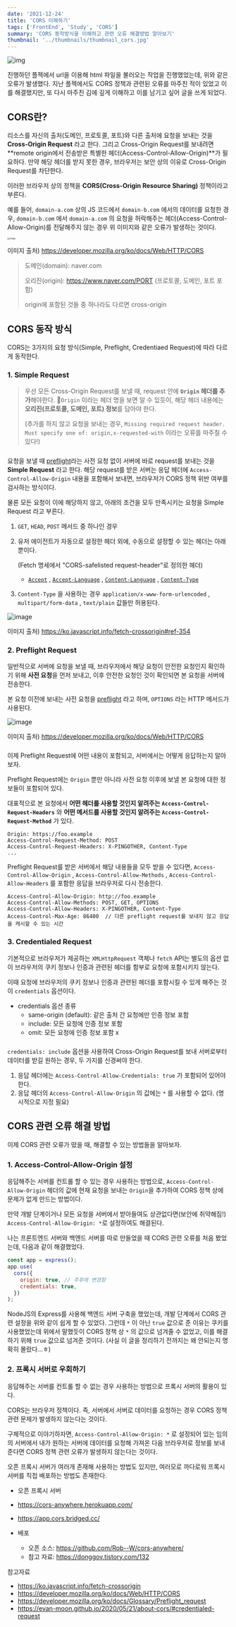 ```yaml
---
date: '2021-12-24'
title: 'CORS 이해하기'
tags: ['FrontEnd', 'Study', 'CORS']
summary: 'CORS 동작방식을 이해하고 관련 오류 해결방법 알아보기'
thumbnail: '../thumbnails/thumbnail_cors.jpg'
---
```




<img src="https://s3.us-west-2.amazonaws.com/secure.notion-static.com/1ebbd07a-def8-4eb2-816f-a2e2a35555f7/Untitled.png?X-Amz-Algorithm=AWS4-HMAC-SHA256&X-Amz-Content-Sha256=UNSIGNED-PAYLOAD&X-Amz-Credential=AKIAT73L2G45EIPT3X45%2F20211224%2Fus-west-2%2Fs3%2Faws4_request&X-Amz-Date=20211224T053236Z&X-Amz-Expires=86400&X-Amz-Signature=da581e677f666e9ee484ac44117fbd2693ffc929a7e0577d16ad006a03145183&X-Amz-SignedHeaders=host&response-content-disposition=filename%20%3D%22Untitled.png%22&x-id=GetObject" alt="img"  />

진행하던 플젝에서 url을 이용해 html 파일을 불러오는 작업을 진행했었는데, 위와 같은 오류가 발생했다. 지난 플젝에서도 CORS 정책과 관련된 오류를 마주친 적이 있었고 이를 해결했지만, 또 다시 마주친 김에 깊게 이해하고 이를 남기고 싶어 글을 쓰게 되었다.



## CORS란?

리소스를 자신의 출처(도메인, 프로토콜, 포트)와 다른 출처에 요청을 보내는 것을 **Cross-Origin Request** 라고 한다. 그리고  Cross-Origin Request를 보내려면 **remote origin에서 전송받은 특별한 헤더(Access-Control-Allow-Origin)**가 필요하다. 만약 해당 헤더를 받지 못한 경우, 브라우저는 보안 상의 이유로 Cross-Origin Request를 차단한다.

이러한 브라우저 상의 정책을 **CORS(Cross-Origin Resource Sharing)** 정책이라고 부른다.

예를 들어, `domain-a.com` 상의 JS 코드에서 `domain-b.com` 에서의 데이터를 요청한 경우, `domain-b.com` 에서 `domain-a.com` 의 요청을 허락해주는 헤더(Access-Control-Allow-Origin)를 전달해주지 않는 경우 위 이미지와 같은 오류가 발생하는 것이다.

<img src="https://user-images.githubusercontent.com/70627979/147323135-4a1ccc04-cf07-44e4-8335-467d84aaa151.png" alt="image" style="zoom: 33%;" />

이미지 출처) https://developer.mozilla.org/ko/docs/Web/HTTP/CORS

> 도메인(domain): naver.com
>
> 오리진(origin): https://www.naver.com/PORT (프로토콜, 도메인, 포트 포함)
>
> origin에 포함된 것들 중 하나라도 다르면 cross-origin



## CORS 동작 방식

CORS는 3가지의 요청 방식(Simple, Preflight, Credentiaed Request)에 따라 다르게 동작한다.



### 1. Simple Request

> 우선 모든 Cross-Origin Request를 보낼 때, request 안에  **`Origin` 헤더를 추가**해야한다. `Origin` 이라는 헤더 명을 보면 알 수 있듯이, 해당 헤더 내용에는 **오리진(프로토콜, 도메인, 포트) 정보**를 담아야 한다.
>
> (추가를 하지 않고 요청을 보내는 경우, `Missing required request header. Must specify one of: origin,x-requested-with` 이라는 오류를 마주칠 수 있다!)

##### 

요청을 보낼 때 [preflight](https://developer.mozilla.org/ko/docs/Glossary/Preflight_request)라는 사전 요청 없이 서버에 바로 request를 보내는 것을 **Simple Request** 라고 한다. 해당 request를 받은 서버는 응답 헤더에 `Access-Control-Allow-Origin`  내용을 포함해서 보내면, 브라우저가 CORS 정책 위반 여부를 검사하는 방식이다.

물론 모든 요청이 이에 해당하지 않고, 아래의 조건을 모두 만족시키는 요청을 Simple Request 라고 부른다.

1. `GET`, `HEAD`, `POST` 메서드 중 하나인 경우

2. 유저 에이전트가 자동으로 설정한 헤더 외에, 수동으로 설정할 수 있는 헤더는 아래뿐이다. 

   (Fetch 명세에서 "CORS-safelisted request-header"로 정의한 헤더)

   - [`Accept`](https://developer.mozilla.org/ko/docs/Web/HTTP/Headers/Accept) , [`Accept-Language`](https://developer.mozilla.org/ko/docs/Web/HTTP/Headers/Accept-Language) , [`Content-Language`](https://developer.mozilla.org/ko/docs/Web/HTTP/Headers/Content-Language) , [`Content-Type`](https://developer.mozilla.org/ko/docs/Web/HTTP/Headers/Content-Type)

3. `Content-Type` 을 사용하는 경우 `application/x-www-form-urlencoded` , `multipart/form-data` , `text/plain` 값들만 허용된다.



![image](https://user-images.githubusercontent.com/70627979/147328288-8d3630df-b6e5-47b6-90c0-e1a021cc0dce.png)

이미지 출처) https://ko.javascript.info/fetch-crossorigin#ref-354



### 2. Preflight Request

일반적으로 서버에 요청을 보낼 때, 브라우저에서 해당 요청이 안전한 요청인지 확인하기 위해 **사전 요청**을 먼저 보내고, 이후 안전한 요청인 것이 확인되면 본 요청을 서버에 전송한다.

본 요청 이전에 보내는 사전 요청을 [preflight](https://developer.mozilla.org/ko/docs/Glossary/Preflight_request) 라고 하며, `OPTIONS` 라는 HTTP 메서드가 사용된다.

![image](https://user-images.githubusercontent.com/70627979/147367600-1191b37d-a512-490f-bbd0-06ecbef25518.png)

이미지 출처) https://developer.mozilla.org/ko/docs/Web/HTTP/CORS

##### 

이제 Preflight Request에 어떤 내용이 포함되고, 서버에서는 어떻게 응답하는지 알아보자.

Preflight Request에는 `Origin` 뿐만 아니라 사전 요청 이후에 보낼 본 요청에 대한 정보들이 포함되어 있다. 

대표적으로 본 요청에서 **어떤 헤더를 사용할 것인지 알려주는 `Access-Control-Request-Headers`** 와 **어떤 메서드를 사용할 것인지 알려주는 `Access-Control-Request-Method`** 가 있다.

```
Origin: https://foo.example
Access-Control-Request-Method: POST
Access-Control-Request-Headers: X-PINGOTHER, Content-Type
...
```

Preflight Request를 받은 서버에서 해당 내용들을 모두 받을 수 있다면, `Access-Control-Allow-Origin` ,  `Access-Control-Allow-Methods` , `Access-Control-Allow-Headers` 를 포함한 응답을 브라우저로 다시 전송한다.

```
Access-Control-Allow-Origin: http://foo.example
Access-Control-Allow-Methods: POST, GET, OPTIONS
Access-Control-Allow-Headers: X-PINGOTHER, Content-Type
Access-Control-Max-Age: 86400  // 다른 preflight request를 보내지 않고 응답을 캐시할 수 있는 시간
```



### 3. Credentialed Request

기본적으로 브라우저가 제공하는 `XMLHttpRequest` 객체나 `fetch` API는 별도의 옵션 없이 브라우저의 쿠키 정보나 인증과 관련된 헤더를 함부로 요청에 포함시키지 않는다.

이때 요청에 브라우저의 쿠키 정보나 인증과 관련된 헤더를 포함시킬 수 있게 해주는 것이 `credentials` 옵션이다.

- credentials 옵션 종류
  - same-origin (default): 같은 출처 간 요청에만 인증 정보 포함
  - include: 모든 요청에 인증 정보 포함
  - omit: 모든 요청에 인증 정보 포함 x

#####  

`credentials: include` 옵션을 사용하여 Cross-Origin Request를 보내 서버로부터 데이터를 받길 원하는 경우, 두 가지를 신경써야 한다.

1. 응답 헤더에는 `Access-Control-Allow-Credentials: true` 가 포함되어 있어야 한다.
2. 응답 헤더의 `Access-Control-Allow-Origin` 의 값에는 `*` 를 사용할 수 없다. (명시적으로 지정 필요)



## CORS 관련 오류 해결 방법

이제 CORS 관련 오류가 떴을 때, 해결할 수 있는 방법들을 알아보자.

### 1. Access-Control-Allow-Origin 설정

응답해주는 서버를 컨트롤 할 수 있는 경우 사용하는 방법으로, `Access-Control-Allow-Origin` 헤더의 값에 현재 요청을 보내는 `Origin`을 추가하여 CORS 정책 상에 문제가 없게 만드는 방법이다.

만약 개발 단계이거나 모든 요청을 서버에서 받아들여도 상관없다면(보안에 취약해짐!) `Access-Control-Allow-Origin: *`로 설정하여도 해결된다.

나는 프론트엔드 서버와 백엔드 서버를 따로 만들었을 때 CORS 관련 오류를 처음 봤었는데, 다음과 같이 해결했었다.

```js
const app = express();
app.use(
  cors({
    origin: true, // 추후에 변경함
    credentials: true,
  })
);
```

NodeJS의 Express를 사용해 백엔드 서버 구축을 했었는데, 개발 단계에서 CORS 관련 설정을 위와 같이 쉽게 할 수 있었다. 그런데 `*` 이 아닌 `true` 값으로 준 이유는 쿠키를 사용했었는데 위에서 말했듯이 CORS 정책 상 `*` 의 값으로 넘겨줄 수 없었고, 이를 해결하기 위해 `true` 값으로 넘겨준 것이다. (사실 이 글을 정리하기 전까지는 왜 안되는지 명확히 몰랐다...ㅎ)



### 2. 프록시 서버로 우회하기

응답해주는 서버를 컨트롤 할 수 없는 경우 사용하는 방법으로 프록시 서버의 활용이 있다.

CORS는 브라우저 정책이다. 즉, 서버에서 서버로 데이터를 요청하는 경우 CORS 정책 관련 문제가 발생하지 않는다는 것이다. 

구체적으로 이야기하자면, `Access-Control-Allow-Origin: *` 로 설정되어 있는 임의의 서버에서 내가 원하는 서버에 데이터를 요청해 가져온 다음 브라우저로 정보를 보내준다면 CORS 정책 관련 오류가 발생하지 않는다는 것이다.

오픈 프록시 서버가 여러개 존재해 사용하는 방법도 있지만, 여러모로 까다로워 프록시 서버를 직접 배포하는 방법도 존재한다.

-  오픈 프록시 서버
  - https://cors-anywhere.herokuapp.com/
  - https://app.cors.bridged.cc/

- 배포
  - 오픈 소스: https://github.com/Rob--W/cors-anywhere/
  - 참고 자료: https://donggov.tistory.com/132





참고자료

- https://ko.javascript.info/fetch-crossorigin
- https://developer.mozilla.org/ko/docs/Web/HTTP/CORS
- https://developer.mozilla.org/ko/docs/Glossary/Preflight_request
- https://evan-moon.github.io/2020/05/21/about-cors/#credentialed-request